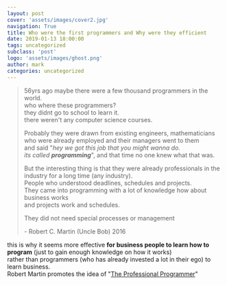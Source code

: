 ```yaml
---
layout: post
cover: 'assets/images/cover2.jpg'
navigation: True
title: Who were the first programmers and Why were they efficient
date: 2019-01-13 18:00:00
tags: uncategorized
subclass: 'post'
logo: 'assets/images/ghost.png'
author: mark
categories: uncategorized
---
```

<!-- wp:quote -->  <blockquote class="wp-block-quote"><p>56yrs ago maybe there were a few thousand programmers in the world.<br>who where these programmers?<br>they didnt go to school to learn it.<br>there weren't any computer science courses.</p><p>Probably they were drawn from existing engineers, mathematicians<br>who were already employed and their managers went to them<br>and said "<em>hey we got this job that you might wanna do.</em><br><em> its called <strong>programming</strong></em>", and that time no one knew what that was.</p><p>But the interesting thing is that they were already professionals in the industry for a long time (any industry).<br>People who understood deadlines, schedules and projects.<br>They came into programming with a lot of knowledge how about business works<br>and projects work and schedules.</p><p>They did not need special processes or management</p><p>- Robert C. Martin (Uncle Bob) 2016</p></blockquote>  <!-- /wp:quote -->    <!-- wp:paragraph -->  <p>this is why it seems more effective <strong>for business people to learn how to program</strong> (just to gain enough knowledge on how it works)<br>rather than programmers (who has already invested a lot in their ego) to learn business.<br>Robert Martin promotes the idea of "<a href="/professional-software-development-robert-martin">The Professional Programmer</a>"</p>  <!-- /wp:paragraph -->
